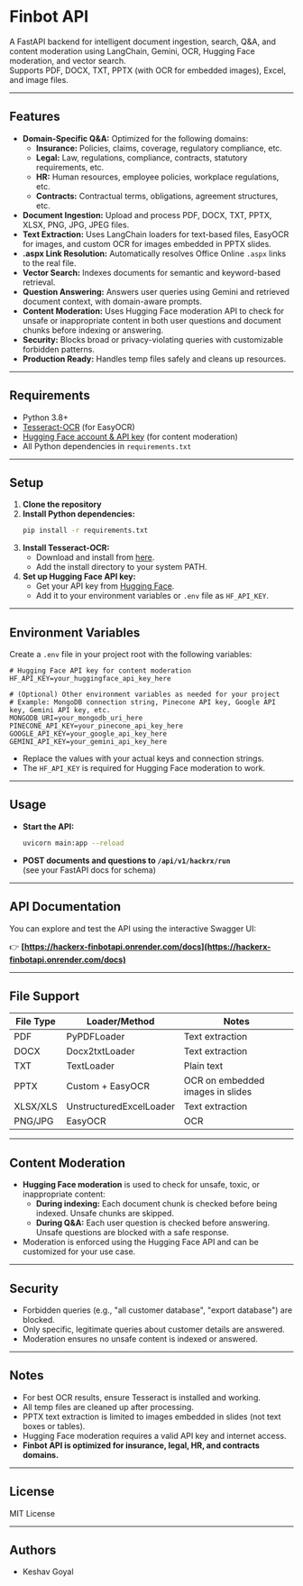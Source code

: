 # Finbot API

A FastAPI backend for intelligent document ingestion, search, Q&A, and content moderation using LangChain, Gemini, OCR, Hugging Face moderation, and vector search.  
Supports PDF, DOCX, TXT, PPTX (with OCR for embedded images), Excel, and image files.

---

## Features

- **Domain-Specific Q&A:** Optimized for the following domains:
  - **Insurance:** Policies, claims, coverage, regulatory compliance, etc.
  - **Legal:** Law, regulations, compliance, contracts, statutory requirements, etc.
  - **HR:** Human resources, employee policies, workplace regulations, etc.
  - **Contracts:** Contractual terms, obligations, agreement structures, etc.
- **Document Ingestion:** Upload and process PDF, DOCX, TXT, PPTX, XLSX, PNG, JPG, JPEG files.
- **Text Extraction:** Uses LangChain loaders for text-based files, EasyOCR for images, and custom OCR for images embedded in PPTX slides.
- **.aspx Link Resolution:** Automatically resolves Office Online `.aspx` links to the real file.
- **Vector Search:** Indexes documents for semantic and keyword-based retrieval.
- **Question Answering:** Answers user queries using Gemini and retrieved document context, with domain-aware prompts.
- **Content Moderation:** Uses Hugging Face moderation API to check for unsafe or inappropriate content in both user questions and document chunks before indexing or answering.
- **Security:** Blocks broad or privacy-violating queries with customizable forbidden patterns.
- **Production Ready:** Handles temp files safely and cleans up resources.

---

## Requirements

- Python 3.8+
- [Tesseract-OCR](https://github.com/tesseract-ocr/tesseract) (for EasyOCR)
- [Hugging Face account & API key](https://huggingface.co/docs/api-inference/index) (for content moderation)
- All Python dependencies in `requirements.txt`

---

## Setup

1. **Clone the repository**
2. **Install Python dependencies:**
    ```sh
    pip install -r requirements.txt
    ```
3. **Install Tesseract-OCR:**
    - Download and install from [here](https://github.com/tesseract-ocr/tesseract).
    - Add the install directory to your system PATH.
4. **Set up Hugging Face API key:**
    - Get your API key from [Hugging Face](https://huggingface.co/settings/tokens).
    - Add it to your environment variables or `.env` file as `HF_API_KEY`.

---

## Environment Variables

Create a `.env` file in your project root with the following variables:

```env
# Hugging Face API key for content moderation
HF_API_KEY=your_huggingface_api_key_here

# (Optional) Other environment variables as needed for your project
# Example: MongoDB connection string, Pinecone API key, Google API key, Gemini API key, etc.
MONGODB_URI=your_mongodb_uri_here
PINECONE_API_KEY=your_pinecone_api_key_here
GOOGLE_API_KEY=your_google_api_key_here
GEMINI_API_KEY=your_gemini_api_key_here
```

- Replace the values with your actual keys and connection strings.
- The `HF_API_KEY` is required for Hugging Face moderation to work.

---

## Usage

- **Start the API:**
    ```sh
    uvicorn main:app --reload
    ```
- **POST documents and questions to `/api/v1/hackrx/run`**  
  (see your FastAPI docs for schema)

---

## API Documentation

You can explore and test the API using the interactive Swagger UI:

👉 **[https://hackerx-finbotapi.onrender.com/docs](https://hackerx-finbotapi.onrender.com/docs)**

---

## File Support

| File Type | Loader/Method                | Notes                                 |
|-----------|-----------------------------|---------------------------------------|
| PDF       | PyPDFLoader                 | Text extraction                       |
| DOCX      | Docx2txtLoader              | Text extraction                       |
| TXT       | TextLoader                  | Plain text                            |
| PPTX      | Custom + EasyOCR            | OCR on embedded images in slides      |
| XLSX/XLS  | UnstructuredExcelLoader     | Text extraction                       |
| PNG/JPG   | EasyOCR                     | OCR                                   |

---

## Content Moderation

- **Hugging Face moderation** is used to check for unsafe, toxic, or inappropriate content:
    - **During indexing:** Each document chunk is checked before being indexed. Unsafe chunks are skipped.
    - **During Q&A:** Each user question is checked before answering. Unsafe questions are blocked with a safe response.
- Moderation is enforced using the Hugging Face API and can be customized for your use case.

---

## Security

- Forbidden queries (e.g., "all customer database", "export database") are blocked.
- Only specific, legitimate queries about customer details are answered.
- Moderation ensures no unsafe content is indexed or answered.

---

## Notes

- For best OCR results, ensure Tesseract is installed and working.
- All temp files are cleaned up after processing.
- PPTX text extraction is limited to images embedded in slides (not text boxes or tables).
- Hugging Face moderation requires a valid API key and internet access.
- **Finbot API is optimized for insurance, legal, HR, and contracts domains.**

---

## License

MIT License

---

## Authors

- Keshav Goyal